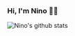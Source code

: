 ### Hi, I'm Nino 🙌🏻


![Nino's github stats](https://github-readme-stats.vercel.app/api?username=ninoschelcher&show_icons=true)
